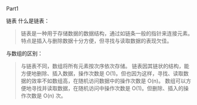 Part1

链表
什么是链表：
> 链表是一种用于存储数据的数据结构，通过如链条一般的指针来连接元素。特点是插入与删除数据十分方便，但寻找与读取数据的表现欠佳。

与数组的区别：
> 与链表不同，数组将所有元素按次序依次存储。
链表因其链状的结构，能方便地删除、插入数据，操作次数是 O(1)。但也因为这样，寻找、读取数据的效率不如数组高，在随机访问数据中的操作次数是 O(n)。
数组可以方便地寻找并读取数据，在随机访问中操作次数是 O(1)。但删除、插入的操作次数是 O(n) 次。
